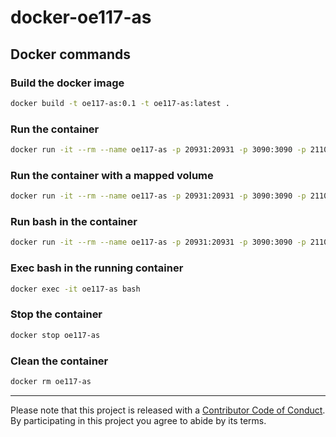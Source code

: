 # docker-oe117-as

## Docker commands

### Build the docker image

```bash
docker build -t oe117-as:0.1 -t oe117-as:latest .
```

### Run the container

```bash
docker run -it --rm --name oe117-as -p 20931:20931 -p 3090:3090 -p 21100-21200:21100-21200 oe117-as:latest
```

### Run the container with a mapped volume

```bash
docker run -it --rm --name oe117-as -p 20931:20931 -p 3090:3090 -p 21100-21200:21100-21200 -v S:/workspaces/docker-volumes/appserver:/var/lib/openedge/code oe117-as:latest
```

### Run bash in the container

```bash
docker run -it --rm --name oe117-as -p 20931:20931 -p 3090:3090 -p 21100-21200:21100-21200 oe117-as:latest bash
```

### Exec bash in the running container

```bash
docker exec -it oe117-as bash
```

### Stop the container

```bash
docker stop oe117-as
```

### Clean the container

```bash
docker rm oe117-as
```

- - -

Please note that this project is released with a [Contributor Code of Conduct](code-of-conduct.md). By participating in this project you agree to abide by its terms.

